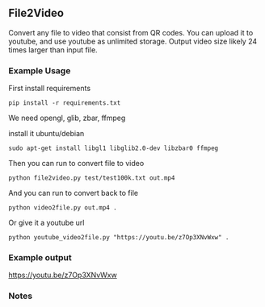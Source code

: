 ## File2Video

Convert any file to video that consist from QR codes. You can upload it to youtube, and use youtube as unlimited storage. Output video size likely 24 times larger than input file.

### Example Usage
First install requirements
```
pip install -r requirements.txt
```
We need opengl, glib, zbar, ffmpeg

install it ubuntu/debian
```
sudo apt-get install libgl1 libglib2.0-dev libzbar0 ffmpeg
```

Then you can run to convert file to video
```
python file2video.py test/test100k.txt out.mp4
```
And you can run to convert back to file
```
python video2file.py out.mp4 .
```
Or give it a youtube url
```
python youtube_video2file.py "https://youtu.be/z7Op3XNvWxw" .
```

### Example output
https://youtu.be/z7Op3XNvWxw

### Notes
